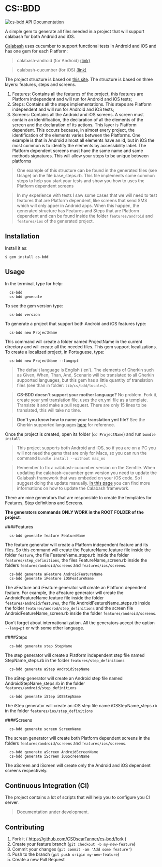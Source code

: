# CS::BDD
[![cs-bdd API Documentation](https://www.omniref.com/ruby/gems/cs-bdd.png)](https://www.omniref.com/ruby/gems/cs-bdd)

A simple gem to generate all files needed in a project that will support calabash for both Android and iOS.

[Calabash](http://calaba.sh/) uses cucumber to support functional tests in Android and iOS and has one gem for each Platform:

  > calabash-android (for Android) [(link)](https://github.com/calabash/calabash-android)
  
  > calabash-cucumber (for iOS) [(link)](https://github.com/calabash/calabash-ios)

The project structure is based on [this site](http://rubygemtsl.com/2014/01/06/designing-maintainable-calabash-tests-using-screen-objects-2). The structure is based on three layers: features, steps and screens.

  1. Features: Contains all the features of the project, this features are Platform independent and will run for Android and iOS tests;
  2. Steps: Contains all the steps implementations. This steps are Platform independent and will run for Android and iOS tests;
  3. Screens: Contains all the Android and iOS screens. A screen must contain an identification, the declaration of all the elements of the screen and the declaration of its actions. This layer is Platform dependent. This occurs because, in almost every project, the identification of the elements varies between the Platforms. One example is that in Android almost all elements have an id, but in iOS the most common is to identify the elements by accessibility label. The Platform dependent screens must have the same name and same methods signatures. This will allow your steps to be unique between platforms

  > One example of this structure can be found in the generated files (see Usage) on the file base_steps.rb. This file implements some common steps to help you start your tests and show you how to uses the Platform dependent screens
  
  > In my experience with tests I saw some cases that we will need to test features that are Platform dependent, like screens that send SMS which will only apper in Android apps. When this happen, the generated structure has Features and Steps that are Platform dependent and can be found inside the folder `features/android` and `features/ios` of the generated project.

## Installation

Install it as:

    $ gem install cs-bdd

## Usage

In the terminal, type for help:

```
  cs-bdd
  cs-bdd generate
```

To see the gem version type:

```
  cs-bdd version
```

To generate a project that support both Android and iOS features type:

```
  cs-bdd new ProjectName
```

This command will create a folder named ProjectName in the current directory and will create all the needed files. This gem support localizations. To create a localized project, in Portuguese, type:

```
  cs-bdd new ProjectName --lang=pt
```

  > The default language is English ('en'). The elements of Gherkin such as Given, When, Than, And, Scenario will be translated to all Gherkin supported languages, but this gem has a little quantity of translation files (see than in folder: `lib/cs/bdd/locales`). 
  
  > **CS-BDD doesn't support your mother language?** No problem. Fork it, create your yml translation file, uses the en.yml file as a template. Translate it and make a pull request. There are only 15 lines to be translated, this will take no time.
  
  > **Don't you know how to name your translation yml file?** See the Gherkin supported languages [here](https://github.com/cucumber/gherkin/blob/master/lib/gherkin/i18n.json) for reference.

Once the project is created, open its folder (`cd ProjectName`) and run `bundle install`

  > This project supports both Android and iOS, so if you are on a PC you will not need the gems that are only for Macs, so you can run the command `bundle install --without mac_os`
  
  > Remember to fix a calabash-cucumber version on the Gemfile. When updating the calabash-cucumber gem version you need to update the Calabash framework that was embeded on your iOS code. So I suggest doing the update manually. [In this page](https://github.com/calabash/calabash-ios/wiki/B1-Updating-your-Calabash-iOS-version) you can find more informations on how to update the Calabash framework.


There are nine generators that are responsible to create the templates for Features, Step definitions and Screens.

**The generators commands ONLY WORK in the ROOT FOLDER of the project**.

####Features

```
  cs-bdd generate feature FeatureName
```
The feature generator will create a Platform independent feature and its files. So this command will create the FeatureName.feature file inside the folder `feature`, the file FeatureName_steps.rb inside the folder `features/step_definitions`, the files FeatureName_screen.rb inside the folders `features/android/screens` and `features/ios/screens`.
  
  
```
  cs-bdd generate aFeature AndroidFeatureName
  cs-bdd generate iFeature iOSFeatureName
```
The aFeature and iFeature generator will create an Platform dependent feature. For example, the aFeature generator will create the AndroidFeatureName.feature file inside the folder `features/android/features`, the file AndroidFeatureName_steps.rb inside the folder `features/androd/step_definitions` and the screen file AndroidFeatureName_screen.rb inside the folder `features/android/screens`.


Don't forget about internationalization. All the generators accept the option `--lang=pt` or with some other language.

####Steps

```
  cs-bdd generate step StepName
```
The step generator will create a Platform independent step file named StepName_steps.rb in the folder `features/step_definitions`

  
```
  cs-bdd generate aStep AndroidStepName
```
The aStep generator will create an Android step file named AndroidStepName_steps.rb in the folder `features/android/step_definitions`


```
  cs-bdd generate iStep iOSStepName
```
The iStep generator will create an iOS step file name iOSStepName_steps.rb in the folder `features/ios/step_definitions`



####Screens

```
  cs-bdd generate screen ScreenName
```
The screen generator will create both Platform dependent screens in the folders `features/android/screens` and `features/ios/screens`.


```
  cs-bdd generate aScreen AndroidScreenName
  cs-bdd generate iScreen iOSScreenName
```
The aScreen and iScreen will create only the Android and iOS dependent screens respectively.

## Continuous Integration (CI)

The project contains a lot of scripts that will help you to configure you CI server.

> Documentation under development.

## Contributing

1. Fork it ( https://github.com/CSOscarTanner/cs-bdd/fork )
2. Create your feature branch (`git checkout -b my-new-feature`)
3. Commit your changes (`git commit -am 'Add some feature'`)
4. Push to the branch (`git push origin my-new-feature`)
5. Create a new Pull Request

